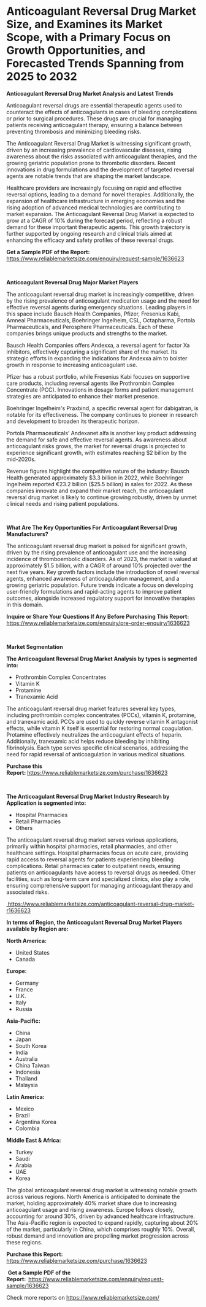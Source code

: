 <p><h1>Anticoagulant Reversal Drug Market Size, and Examines its Market Scope, with a Primary Focus on Growth Opportunities, and Forecasted Trends Spanning from 2025 to 2032</h1></p><p><strong>Anticoagulant Reversal Drug Market Analysis and Latest Trends</strong></p>
<p><p>Anticoagulant reversal drugs are essential therapeutic agents used to counteract the effects of anticoagulants in cases of bleeding complications or prior to surgical procedures. These drugs are crucial for managing patients receiving anticoagulant therapy, ensuring a balance between preventing thrombosis and minimizing bleeding risks.</p><p>The Anticoagulant Reversal Drug Market is witnessing significant growth, driven by an increasing prevalence of cardiovascular diseases, rising awareness about the risks associated with anticoagulant therapies, and the growing geriatric population prone to thrombotic disorders. Recent innovations in drug formulations and the development of targeted reversal agents are notable trends that are shaping the market landscape.</p><p>Healthcare providers are increasingly focusing on rapid and effective reversal options, leading to a demand for novel therapies. Additionally, the expansion of healthcare infrastructure in emerging economies and the rising adoption of advanced medical technologies are contributing to market expansion. The Anticoagulant Reversal Drug Market is expected to grow at a CAGR of 10% during the forecast period, reflecting a robust demand for these important therapeutic agents. This growth trajectory is further supported by ongoing research and clinical trials aimed at enhancing the efficacy and safety profiles of these reversal drugs.</p></p>
<p><strong>Get a Sample PDF of the Report:&nbsp;</strong> <a href="https://www.reliablemarketsize.com/enquiry/request-sample/1636623?utm_campaign=2439&utm_medium=2&utm_source=Github&utm_content=ia&utm_term=23032025&utm_id=anticoagulant-reversal-drug">https://www.reliablemarketsize.com/enquiry/request-sample/1636623</a></p>
<p>&nbsp;</p>
<p><strong>Anticoagulant Reversal Drug Major Market Players</strong></p>
<p><p>The anticoagulant reversal drug market is increasingly competitive, driven by the rising prevalence of anticoagulant medication usage and the need for effective reversal agents during emergency situations. Leading players in this space include Bausch Health Companies, Pfizer, Fresenius Kabi, Amneal Pharmaceuticals, Boehringer Ingelheim, CSL, Octapharma, Portola Pharmaceuticals, and Perosphere Pharmaceuticals. Each of these companies brings unique products and strengths to the market.</p><p>Bausch Health Companies offers Andexxa, a reversal agent for factor Xa inhibitors, effectively capturing a significant share of the market. Its strategic efforts in expanding the indications for Andexxa aim to bolster growth in response to increasing anticoagulant use. </p><p>Pfizer has a robust portfolio, while Fresenius Kabi focuses on supportive care products, including reversal agents like Prothrombin Complex Concentrate (PCC). Innovations in dosage forms and patient management strategies are anticipated to enhance their market presence.</p><p>Boehringer Ingelheim's Praxbind, a specific reversal agent for dabigatran, is notable for its effectiveness. The company continues to pioneer in research and development to broaden its therapeutic horizon. </p><p>Portola Pharmaceuticals’ Andexanet alfa is another key product addressing the demand for safe and effective reversal agents. As awareness about anticoagulant risks grows, the market for reversal drugs is projected to experience significant growth, with estimates reaching $2 billion by the mid-2020s.</p><p>Revenue figures highlight the competitive nature of the industry: Bausch Health generated approximately $3.3 billion in 2022, while Boehringer Ingelheim reported €23.2 billion ($25.5 billion) in sales for 2022. As these companies innovate and expand their market reach, the anticoagulant reversal drug market is likely to continue growing robustly, driven by unmet clinical needs and rising patient populations.</p></p>
<p>&nbsp;</p>
<p><strong>What Are The Key Opportunities For Anticoagulant Reversal Drug Manufacturers?</strong></p>
<p><p>The anticoagulant reversal drug market is poised for significant growth, driven by the rising prevalence of anticoagulant use and the increasing incidence of thromboembolic disorders. As of 2023, the market is valued at approximately $1.5 billion, with a CAGR of around 10% projected over the next five years. Key growth factors include the introduction of novel reversal agents, enhanced awareness of anticoagulation management, and a growing geriatric population. Future trends indicate a focus on developing user-friendly formulations and rapid-acting agents to improve patient outcomes, alongside increased regulatory support for innovative therapies in this domain.</p></p>
<p><strong>Inquire or Share Your Questions If Any Before Purchasing This Report:</strong> <a href="https://www.reliablemarketsize.com/enquiry/pre-order-enquiry/1636623?utm_campaign=2439&utm_medium=2&utm_source=Github&utm_content=ia&utm_term=23032025&utm_id=anticoagulant-reversal-drug">https://www.reliablemarketsize.com/enquiry/pre-order-enquiry/1636623</a></p>
<p>&nbsp;</p>
<p><strong>Market Segmentation</strong></p>
<p><strong>The Anticoagulant Reversal Drug Market Analysis by types is segmented into:</strong></p>
<p><ul><li>Prothrombin Complex Concentrates</li><li>Vitamin K</li><li>Protamine</li><li>Tranexamic Acid</li></ul></p>
<p><p>The anticoagulant reversal drug market features several key types, including prothrombin complex concentrates (PCCs), vitamin K, protamine, and tranexamic acid. PCCs are used to quickly reverse vitamin K antagonist effects, while vitamin K itself is essential for restoring normal coagulation. Protamine effectively neutralizes the anticoagulant effects of heparin. Additionally, tranexamic acid helps reduce bleeding by inhibiting fibrinolysis. Each type serves specific clinical scenarios, addressing the need for rapid reversal of anticoagulation in various medical situations.</p></p>
<p><strong>Purchase this Report:&nbsp;</strong><a href="https://www.reliablemarketsize.com/purchase/1636623?utm_campaign=2439&utm_medium=2&utm_source=Github&utm_content=ia&utm_term=23032025&utm_id=anticoagulant-reversal-drug">https://www.reliablemarketsize.com/purchase/1636623</a></p>
<p>&nbsp;</p>
<p><strong>The Anticoagulant Reversal Drug Market Industry Research by Application is segmented into:</strong></p>
<p><ul><li>Hospital Pharmacies</li><li>Retail Pharmacies</li><li>Others</li></ul></p>
<p><p>The anticoagulant reversal drug market serves various applications, primarily within hospital pharmacies, retail pharmacies, and other healthcare settings. Hospital pharmacies focus on acute care, providing rapid access to reversal agents for patients experiencing bleeding complications. Retail pharmacies cater to outpatient needs, ensuring patients on anticoagulants have access to reversal drugs as needed. Other facilities, such as long-term care and specialized clinics, also play a role, ensuring comprehensive support for managing anticoagulant therapy and associated risks.</p></p>
<p><a href="https://www.reliablemarketsize.com/anticoagulant-reversal-drug-market-r1636623?utm_campaign=2439&utm_medium=2&utm_source=Github&utm_content=ia&utm_term=23032025&utm_id=anticoagulant-reversal-drug">&nbsp;https://www.reliablemarketsize.com/anticoagulant-reversal-drug-market-r1636623</a></p>
<p><strong>In terms of Region, the Anticoagulant Reversal Drug Market Players available by Region are:</strong></p>
<p>
    <p> <strong> North America: </strong>
        <ul>
            <li>United States</li>
            <li>Canada</li>
        </ul>
        </p> 
    <p> <strong> Europe: </strong>
        <ul>
            <li>Germany</li>
            <li>France</li>
            <li>U.K.</li>
            <li>Italy</li>
            <li>Russia</li>
        </ul>
        </p> 
    <p> <strong> Asia-Pacific: </strong>
        <ul>
            <li>China</li>
            <li>Japan</li>
            <li>South Korea</li>
            <li>India</li>
            <li>Australia</li>
            <li>China Taiwan</li>
            <li>Indonesia</li>
            <li>Thailand</li>
            <li>Malaysia</li>
        </ul>
        </p> 
    <p> <strong> Latin America: </strong>
        <ul>
            <li>Mexico</li>
            <li>Brazil</li>
            <li>Argentina Korea</li>
            <li>Colombia</li>
        </ul>
        </p> 
    <p> <strong> Middle East & Africa: </strong>
        <ul>
            <li>Turkey</li>
            <li>Saudi</li>
            <li>Arabia</li>
            <li>UAE</li>
            <li>Korea</li>
        </ul>
    </p>
    </p>
<p><p>The global anticoagulant reversal drug market is witnessing notable growth across various regions. North America is anticipated to dominate the market, holding approximately 40% market share due to increasing anticoagulant usage and rising awareness. Europe follows closely, accounting for around 30%, driven by advanced healthcare infrastructure. The Asia-Pacific region is expected to expand rapidly, capturing about 20% of the market, particularly in China, which comprises roughly 10%. Overall, robust demand and innovation are propelling market progression across these regions.</p></p>
<p><strong>Purchase this Report: </strong><a href="https://www.reliablemarketsize.com/purchase/1636623?utm_campaign=2439&utm_medium=2&utm_source=Github&utm_content=ia&utm_term=23032025&utm_id=anticoagulant-reversal-drug">https://www.reliablemarketsize.com/purchase/1636623</a></p>
<p>&nbsp;<strong>Get a Sample PDF of the Report:&nbsp;&nbsp;</strong><a href="https://www.reliablemarketsize.com/enquiry/request-sample/1636623?utm_campaign=2439&utm_medium=2&utm_source=Github&utm_content=ia&utm_term=23032025&utm_id=anticoagulant-reversal-drug">https://www.reliablemarketsize.com/enquiry/request-sample/1636623</a></p>
<p><strong></strong></p>
<p>Check more reports on <a href="https://www.reliablemarketsize.com/?utm_campaign=2439&utm_medium=2&utm_source=Github&utm_content=ia&utm_term=23032025&utm_id=anticoagulant-reversal-drug">https://www.reliablemarketsize.com/</a></p>